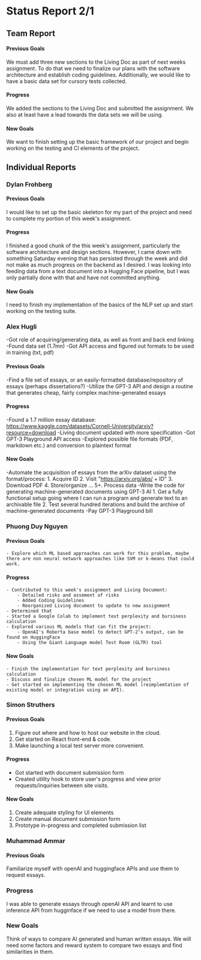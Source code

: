 # Status Report 2/1
## Team Report
#### Previous Goals
We must add three new sections to the Living Doc as part of next weeks assignment. To do that we need to finalize our plans with the software architecture and establish coding guidelines. Additionally, we would like to have a basic data set for cursory tests collected. 
#### Progress
We added the sections to the Living Doc and submitted the assignment. We also at least have a lead towards the data sets we will be using.
#### New Goals
We want to finish setting up the basic framework of our project and begin working on the testing and CI elements of the project.

## Individual Reports

### Dylan Frohberg
#### Previous Goals
I would like to set up the basic skeleton for my part of the project and need to complete my portion of this week's assignment.
#### Progress
I finished a good chunk of the this week's assignment, particularly the software architecture and design sections. However, I came down with something Saturday evening that has persisted through the week and did not make as much progress on the backend as I desired. I was looking into feeding data from a text document into a Hugging Face pipeline, but I was only partially done with that and have not committed anything.
#### New Goals
I need to finish my implementation of the basics of the NLP set up and start working on the testing suite.

### Alex Hugli
-Got role of acquiring/generating data, as well as front and back end linking
-Found data set (1.7mn)
-Got API access and figured out formats to be used in training (txt, pdf)

#### Previous Goals
-Find a file set of essays, or an easily-formatted database/repository of essays (perhaps dissertations?)
-Utilize the GPT-3 API and design a routine that generates cheap, fairly complex machine-generated essays
#### Progress
-Found a 1.7 million essay database: https://www.kaggle.com/datasets/Cornell-University/arxiv?resource=download
-Living document updated with more specification
-Got GPT-3 Playground API access
-Explored possible file formats (PDF, markdown etc.) and conversion to plaintext format
#### New Goals
-Automate the acquisition of essays from the arXiv dataset using the format/process: 
    1. Acquire ID
    2. Visit "https://arxiv.org/abs/ + ID"
    3. Download PDF
    4. Store/organize
    ...
    5+. Process data
-Write the code for generating machine-generated documents using GPT-3 AI
    1. Get a fully functional setup going where I can run a program and generate text to an archivable file
    2. Test several hundred iterations and build the archive of machine-generated documents
-Pay GPT-3 Playground bill

### Phuong Duy Nguyen

#### Previous Goals
    - Explore which ML based approaches can work for this problem, maybe there are non neural network approaches like SVM or k-means that could work.

#### Progress
    - Contributed to this week's assignment and Living Document:
        - Detailed risks and assement of risks
        - Added Coding Guidelines
        - Reorganized Living document to update to new assignment
    - Determined that 
    - Started a Google Colab to implement text perplexity and bursiness calculation
    - Explored various ML models that can fit the project:
        - OpenAI's Roberta base model to detect GPT-2's output, can be found on HuggingFace
        - Using the Giant Language model Test Room (GLTR) tool

#### New Goals
    - Finish the implementation for text perplexity and bursiness calculation
    - Discuss and finalize chosen ML model for the project
    - Get started on implementing the chosen ML model (reimplemtation of existing model or integration using an API).

### Simon Struthers

#### Previous Goals
1. Figure out where and how to host our website in the cloud.
2. Get started on React front-end & code.
3. Make launching a local test server more convenient.

#### Progress
- Got started with document submission form
- Created utility hook to store user's progress and view prior requests/inquiries between site visits.

#### New Goals
1. Create adequate styling for UI elements
2. Create manual document submission form
3. Prototype in-progress and completed submission list

### Muhammad Ammar

#### Previous Goals

Familiarize myself with openAI and huggingface APIs and use them to request essays.

### Progress
I was able to generate essays through openAI API and learnt to use inference API from hugginface if we need to use a model from there.

### New Goals
Think of ways to compare AI generated and human written essays. We will need some factors and reward system to compare two essays and find similarities in them.